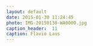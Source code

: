 ```yaml
---
layout: default
date: 2015-01-30 11:24:45
photo: IMG-20150130-WA0000.jpg
caption_header:  11
caption: Flavio Laus
---
```

